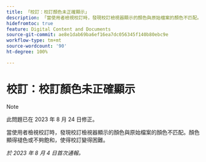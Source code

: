 ```yaml
---
title: 「校訂：校訂顏色未正確顯示」
description: 「當使用者檢視校訂時，發現校訂檢視器顯示的顏色與原始檔案的顏色不匹配。顏色顯得褪色或不夠飽和，使得校訂變得困難。」
hidefromtoc: true
feature: Digital Content and Documents
source-git-commit: ae8e1dab69ba6ef16ea7dc056345f140b80ebc9e
workflow-type: tm+mt
source-wordcount: '90'
ht-degree: 100%

---
```



# 校訂：校訂顏色未正確顯示

<!--WF and WFP TOCs-->

>[!NOTE]
>
>此問題已在 2023 年 8 月 24 日修正。

當使用者檢視校訂時，發現校訂檢視器顯示的顏色與原始檔案的顏色不匹配。顏色顯得褪色或不夠飽和，使得校訂變得困難。

_於 2023 年 8 月 4 日首次通報。_

